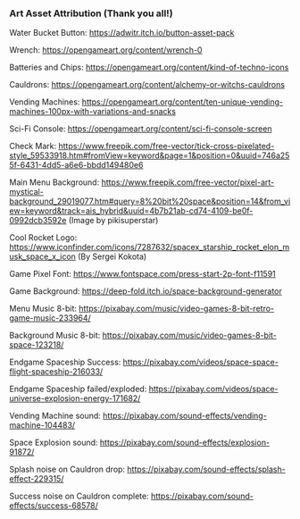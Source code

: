### Art Asset Attribution (Thank you all!)

Water Bucket Button:
https://adwitr.itch.io/button-asset-pack

Wrench:
https://opengameart.org/content/wrench-0

Batteries and Chips:
https://opengameart.org/content/kind-of-techno-icons

Cauldrons:
https://opengameart.org/content/alchemy-or-witchs-cauldrons

Vending Machines:
https://opengameart.org/content/ten-unique-vending-machines-100px-with-variations-and-snacks

Sci-Fi Console:
https://opengameart.org/content/sci-fi-console-screen

Check Mark:
https://www.freepik.com/free-vector/tick-cross-pixelated-style_59533918.htm#fromView=keyword&page=1&position=0&uuid=746a255f-6431-4dd5-a6e6-bbdd149480e6

Main Menu Background: https://www.freepik.com/free-vector/pixel-art-mystical-background_29019077.htm#query=8%20bit%20space&position=14&from_view=keyword&track=ais_hybrid&uuid=4b7b21ab-cd74-4109-be0f-0992dcb3592e (Image by pikisuperstar)

Cool Rocket Logo:
https://www.iconfinder.com/icons/7287632/spacex_starship_rocket_elon_musk_space_x_icon (By Sergei Kokota)

Game Pixel Font:
https://www.fontspace.com/press-start-2p-font-f11591

Game Background:
https://deep-fold.itch.io/space-background-generator

Menu Music 8-bit:
https://pixabay.com/music/video-games-8-bit-retro-game-music-233964/

Background Music 8-bit:
https://pixabay.com/music/video-games-8-bit-space-123218/

Endgame Spaceship Success:
https://pixabay.com/videos/space-space-flight-spaceship-216033/

Endgame Spaceship failed/exploded:
https://pixabay.com/videos/space-universe-explosion-energy-171682/

Vending Machine sound:
https://pixabay.com/sound-effects/vending-machine-104483/

Space Explosion sound:
https://pixabay.com/sound-effects/explosion-91872/

Splash noise on Cauldron drop:
https://pixabay.com/sound-effects/splash-effect-229315/

Success noise on Cauldron complete:
https://pixabay.com/sound-effects/success-68578/
